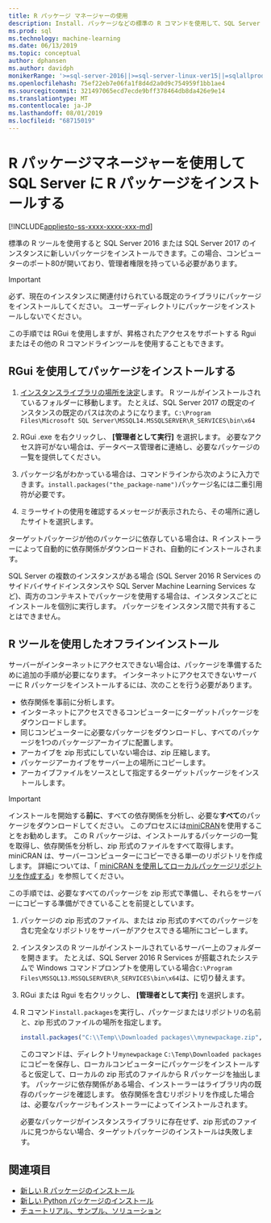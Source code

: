 ```yaml
---
title: R パッケージ マネージャーの使用
description: Install. パッケージなどの標準の R コマンドを使用して、SQL Server 2016 R Services または SQL Server Machine Learning Services (データベース内) に新しい R パッケージを追加します。
ms.prod: sql
ms.technology: machine-learning
ms.date: 06/13/2019
ms.topic: conceptual
author: dphansen
ms.author: davidph
monikerRange: '>=sql-server-2016||>=sql-server-linux-ver15||=sqlallproducts-allversions'
ms.openlocfilehash: 75ef22eb7e06fa1f8d4d2a0d9c754959f1bb1ae4
ms.sourcegitcommit: 321497065ecd7ecde9bff378464db8da426e9e14
ms.translationtype: MT
ms.contentlocale: ja-JP
ms.lasthandoff: 08/01/2019
ms.locfileid: "68715019"
---
```

# <a name="use-r-package-managers-to-install-r-packages-on-sql-server"></a>R パッケージマネージャーを使用して SQL Server に R パッケージをインストールする
[!INCLUDE[appliesto-ss-xxxx-xxxx-xxx-md](../../includes/appliesto-ss-xxxx-xxxx-xxx-md.md)]

標準の R ツールを使用すると SQL Server 2016 または SQL Server 2017 のインスタンスに新しいパッケージをインストールできます。この場合、コンピューターのポート80が開いており、管理者権限を持っている必要があります。

> [!IMPORTANT] 
> 必ず、現在のインスタンスに関連付けられている既定のライブラリにパッケージをインストールしてください。 ユーザーディレクトリにパッケージをインストールしないでください。

この手順では RGui を使用しますが、昇格されたアクセスをサポートする Rgui またはその他の R コマンドラインツールを使用することもできます。

## <a name="install-a-package-using-rgui"></a>RGui を使用してパッケージをインストールする

1. [インスタンスライブラリの場所を決定](../package-management/default-packages.md)します。 R ツールがインストールされているフォルダーに移動します。 たとえば、SQL Server 2017 の既定のインスタンスの既定のパスは次のようになります。`C:\Program Files\Microsoft SQL Server\MSSQL14.MSSQLSERVER\R_SERVICES\bin\x64`

1. RGui .exe を右クリックし、 **[管理者として実行]** を選択します。 必要なアクセス許可がない場合は、データベース管理者に連絡し、必要なパッケージの一覧を提供してください。

1. パッケージ名がわかっている場合は、コマンドラインから次のように入力できます。`install.packages("the_package-name")`パッケージ名には二重引用符が必要です。

1. ミラーサイトの使用を確認するメッセージが表示されたら、その場所に適したサイトを選択します。

ターゲットパッケージが他のパッケージに依存している場合は、R インストーラーによって自動的に依存関係がダウンロードされ、自動的にインストールされます。

SQL Server の複数のインスタンスがある場合 (SQL Server 2016 R Services のサイドバイサイドインスタンスや SQL Server Machine Learning Services など)、両方のコンテキストでパッケージを使用する場合は、インスタンスごとにインストールを個別に実行します。 パッケージをインスタンス間で共有することはできません。

## <a name = "bkmk_offlineInstall"></a>R ツールを使用したオフラインインストール

サーバーがインターネットにアクセスできない場合は、パッケージを準備するために追加の手順が必要になります。 インターネットにアクセスできないサーバーに R パッケージをインストールするには、次のことを行う必要があります。

+ 依存関係を事前に分析します。
+ インターネットにアクセスできるコンピューターにターゲットパッケージをダウンロードします。
+ 同じコンピューターに必要なパッケージをダウンロードし、すべてのパッケージを1つのパッケージアーカイブに配置します。
+ アーカイブを zip 形式にしていない場合は、zip 圧縮します。
+ パッケージアーカイブをサーバー上の場所にコピーします。
+ アーカイブファイルをソースとして指定するターゲットパッケージをインストールします。

> [!IMPORTANT] 
>  インストールを開始する**前に**、すべての依存関係を分析し、必要な**すべて**のパッケージをダウンロードしてください。 このプロセスには[miniCRAN](https://mran.microsoft.com/package/miniCRAN)を使用することをお勧めします。 この R パッケージは、インストールするパッケージの一覧を取得し、依存関係を分析し、zip 形式のファイルをすべて取得します。 miniCRAN は、サーバーコンピューターにコピーできる単一のリポジトリを作成します。 詳細については、「 [miniCRAN を使用してローカルパッケージリポジトリを作成する](create-a-local-package-repository-using-minicran.md)」を参照してください。

この手順では、必要なすべてのパッケージを zip 形式で準備し、それらをサーバーにコピーする準備ができていることを前提としています。

1. パッケージの zip 形式のファイル、または zip 形式のすべてのパッケージを含む完全なリポジトリをサーバーがアクセスできる場所にコピーします。

2. インスタンスの R ツールがインストールされているサーバー上のフォルダーを開きます。 たとえば、SQL Server 2016 R Services が搭載されたシステムで Windows コマンドプロンプトを使用している場合`C:\Program Files\MSSQL13.MSSQLSERVER\R_SERVICES\bin\x64`は、に切り替えます。

3. RGui または Rgui を右クリックし、 **[管理者として実行]** を選択します。

4. R コマンド`install.packages`を実行し、パッケージまたはリポジトリの名前と、zip 形式のファイルの場所を指定します。

    ```R
    install.packages("C:\\Temp\\Downloaded packages\\mynewpackage.zip", repos=NULL)
    ```

    このコマンドは、ディレクトリ`mynewpackage` `C:\Temp\Downloaded packages`にコピーを保存し、ローカルコンピューターにパッケージをインストールすると仮定して、ローカルの zip 形式のファイルから R パッケージを抽出します。 パッケージに依存関係がある場合、インストーラーはライブラリ内の既存のパッケージを確認します。 依存関係を含むリポジトリを作成した場合は、必要なパッケージもインストーラーによってインストールされます。

    必要なパッケージがインスタンスライブラリに存在せず、zip 形式のファイルに見つからない場合、ターゲットパッケージのインストールは失敗します。

## <a name="see-also"></a>関連項目

+ [新しい R パッケージのインストール](install-additional-r-packages-on-sql-server.md)
+ [新しい Python パッケージのインストール](../python/install-additional-python-packages-on-sql-server.md)
+ [チュートリアル、サンプル、ソリューション](../tutorials/machine-learning-services-tutorials.md)
